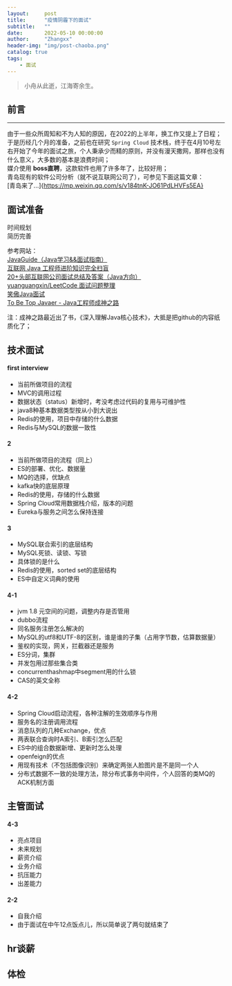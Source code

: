 ```yaml
---
layout:     post
title:      "疫情阴霾下的面试"
subtitle:   ""
date:       2022-05-10 00:00:00
author:     "Zhangxx"
header-img: "img/post-chaoba.png"
catalog: true
tags:
    - 面试
---
```


> 小舟从此逝，江海寄余生。  


## 前言
---

由于一些众所周知和不为人知的原因，在2022的上半年，换工作又提上了日程；  
于是历经几个月的准备，之前也在研究 `Spring Cloud` 技术栈，终于在4月10号左右开始了今年的面试之旅，个人秉承少而精的原则，并没有漫天撒网，那样也没有什么意义，大多数的基本是浪费时间；  
媒介使用 **boss直聘**，这款软件也用了许多年了，比较好用；  
青岛现有的软件公司分析（就不说互联网公司了），可参见下面这篇文章：  
[青岛来了...]{https://mp.weixin.qq.com/s/v184tnK-JO61PdLHVFs5EA}  


## 面试准备

时间规划  
简历完善

参考网站：  
[JavaGuide（Java学习&&面试指南）](https://javaguide.cn/)  
[互联网 Java 工程师进阶知识完全扫盲](https://doocs.github.io/advanced-java/#/)  
[20+头部互联网公司面试总结及答案（Java方向）](https://mp.weixin.qq.com/s/aaDIkYP-EOW3KjQ1RP4_3A)  
[yuanguangxin/LeetCode 面试问题整理](https://github.com/yuanguangxin/LeetCode/blob/master/Rocket.md)  
[笑傲Java面试](https://book.weavinghorse.com/smile-java/)  
[To Be Top Javaer - Java工程师成神之路](https://github.com/hollischuang/toBeTopJavaer)  

注：成神之路最近出了书，《深入理解Java核心技术》，大抵是把github的内容纸质化了；  


## 技术面试

#### first interview

- 当前所做项目的流程
- MVC的调用过程
- 数据状态（status）新增时，考没考虑过代码的复用与可维护性
- java8种基本数据类型按从小到大说出
- Redis的使用，项目中存储的什么数据
- Redis与MySQL的数据一致性

#### 2

- 当前所做项目的流程（同上）
- ES的部署、优化、数据量
- MQ的选择，优缺点
- kafka快的底层原理
- Redis的使用，存储的什么数据
- Spring Cloud常用数据栈介绍，版本的问题
- Eureka与服务之间怎么保持连接

#### 3

- MySQL联合索引的底层结构
- MySQL死锁、读锁、写锁
- 具体锁的是什么
- Redis的使用，sorted set的底层结构
- ES中自定义词典的使用


#### 4-1

- jvm 1.8 元空间的问题，调整内存是否管用
- dubbo流程
- 同名服务注册怎么解决的
- MySQL的utf8和UTF-8的区别，谁是谁的子集（占用字节数，估算数据量）
- 鉴权的实现，网关，拦截器还是服务
- ES分词，集群
- 并发包用过那些集合类
- concurrenthashmap中segment用的什么锁
- CAS的英文全称

#### 4-2

- Spring Cloud启动流程，各种注解的生效顺序与作用
- 服务名的注册调用流程
- 消息队列的几种Exchange，优点
- 两表联合查询时A索引、B索引怎么匹配
- ES中的组合数据新增、更新时怎么处理
- openfeign的优点
- 用现有技术（不包括图像识别）来确定两张人脸图片是不是同一个人
- 分布式数据不一致的处理方法，除分布式事务中间件，个人回答的类MQ的ACK机制方面


## 主管面试

#### 4-3

- 亮点项目
- 未来规划
- 薪资介绍
- 业务介绍
- 抗压能力
- 出差能力

#### 2-2

- 自我介绍
- 由于面试在中午12点饭点儿，所以简单说了两句就结束了


## hr谈薪

## 体检
